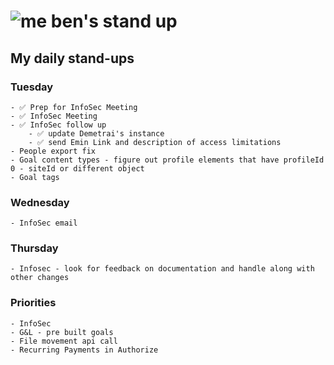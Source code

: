 # ![me](https://avatars2.githubusercontent.com/u/5232044?s=50&v=4) ben's stand up

## My daily stand-ups
    
### Tuesday
    
    - ✅ Prep for InfoSec Meeting
    - ✅ InfoSec Meeting
    - ✅ InfoSec follow up
        - ✅ update Demetrai's instance
        - ✅ send Emin Link and description of access limitations
    - People export fix
    - Goal content types - figure out profile elements that have profileId 0 - siteId or different object
    - Goal tags
    
    
### Wednesday

    - InfoSec email

### Thursday

    - Infosec - look for feedback on documentation and handle along with other changes

### Priorities 
   
    - InfoSec
    - G&L - pre built goals
    - File movement api call
    - Recurring Payments in Authorize

